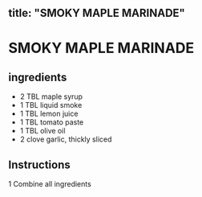 

title: "SMOKY MAPLE MARINADE"
---
# SMOKY MAPLE MARINADE



## ingredients
* 2 TBL maple syrup 
* 1 TBL liquid smoke 
* 1 TBL lemon juice 
* 1 TBL tomato paste 
* 1 TBL olive oil 
* 2 clove garlic, thickly sliced 



## Instructions
1 Combine all ingredients






